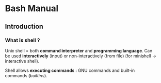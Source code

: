 # Bash Manual

## Introduction 

### What is shell ?

Unix shell = both **command interpreter** and **programming language**. Can be used **interactively** (input) or non-interactively (from file) (for minishell -> interactive shell).

Shell allows **executing commands** : GNU commands and built-in commands (_builtins_). 
